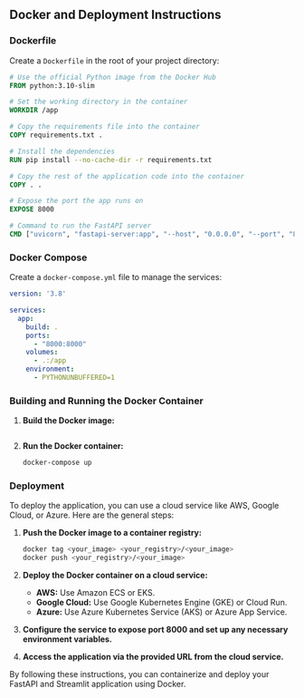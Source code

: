 ## Docker and Deployment Instructions

### Dockerfile

Create a `Dockerfile` in the root of your project directory:

```dockerfile
# Use the official Python image from the Docker Hub
FROM python:3.10-slim

# Set the working directory in the container
WORKDIR /app

# Copy the requirements file into the container
COPY requirements.txt .

# Install the dependencies
RUN pip install --no-cache-dir -r requirements.txt

# Copy the rest of the application code into the container
COPY . .

# Expose the port the app runs on
EXPOSE 8000

# Command to run the FastAPI server
CMD ["uvicorn", "fastapi-server:app", "--host", "0.0.0.0", "--port", "8000"]
```

### Docker Compose

Create a `docker-compose.yml` file to manage the services:

```yaml
version: '3.8'

services:
  app:
    build: .
    ports:
      - "8000:8000"
    volumes:
      - .:/app
    environment:
      - PYTHONUNBUFFERED=1
```

### Building and Running the Docker Container

1. **Build the Docker image:**

    ```

2. **Run the Docker container:**

    ```sh
    docker-compose up
    ```

### Deployment

To deploy the application, you can use a cloud service like AWS, Google Cloud, or Azure. Here are the general steps:

1. **Push the Docker image to a container registry:**

    ```sh
    docker tag <your_image> <your_registry>/<your_image>
    docker push <your_registry>/<your_image>
    ```

2. **Deploy the Docker container on a cloud service:**

    - **AWS:** Use Amazon ECS or EKS.
    - **Google Cloud:** Use Google Kubernetes Engine (GKE) or Cloud Run.
    - **Azure:** Use Azure Kubernetes Service (AKS) or Azure App Service.

3. **Configure the service to expose port 8000 and set up any necessary environment variables.**

4. **Access the application via the provided URL from the cloud service.**

By following these instructions, you can containerize and deploy your FastAPI and Streamlit application using Docker.